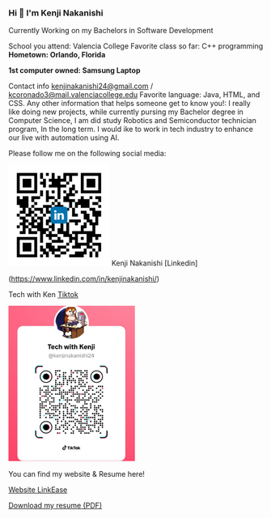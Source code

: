 

### Hi 👋 I'm Kenji Nakanishi
<p>Currently Working on my Bachelors in Software Development</p>



School you attend: Valencia College 
Favorite class so far: C++ programming 
**Hometown: Orlando, Florida**

**1st computer owned: Samsung Laptop**

Contact info kenjinakanishi24@gmail.com /  kcoronado3@mail.valenciacollege.edu
Favorite language:  Java, HTML, and CSS.
Any other information that helps someone get to know you!: I really like doing new projects, while currently pursing my Bachelor degree in Computer Science, I am did study Robotics and Semiconductor technician program, In the long term. I would ike to work in tech industry to enhance our live with automation using AI. 


Please follow me on the following social media: 

<img src="Images/shared image.png" alt="Linkedin" width="200px">
Kenji Nakanishi [Linkedin] 

(https://www.linkedin.com/in/kenjinakanishi/)



Tech with Ken [Tiktok](https://www.tiktok.com/@kenjinakanishi24)

<img src="Images/media.jpeg" alt="Tech with Ken(Tiktok)" width="250">

You can find my website & Resume here!

[Website LinkEase](https://kenjisan624.github.io/Link-Ease/) 

[Download my resume (PDF)](resume.pdf) 

<!--
Here are some ideas to get you started:

- 🔭 I’m currently working on ...
- 🌱 I’m currently learning ...
- 👯 I’m looking to collaborate on ...
- 🤔 I’m looking for help with ...
- 💬 Ask me about ...
- 📫 How to reach me: ...
- 😄 Pronouns: ...
- ⚡ Fun fact: ...
-->
